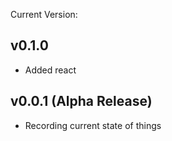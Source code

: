 Current Version:

## v0.1.0
- Added react

## v0.0.1 (Alpha Release)
- Recording current state of things